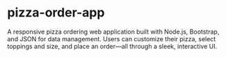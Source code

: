# pizza-order-app
A responsive pizza ordering web application built with Node.js, Bootstrap, and JSON for data management. Users can customize their pizza, select toppings and size, and place an order—all through a sleek, interactive UI.
